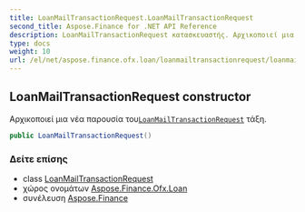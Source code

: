 ```yaml
---
title: LoanMailTransactionRequest.LoanMailTransactionRequest
second_title: Aspose.Finance for .NET API Reference
description: LoanMailTransactionRequest κατασκευαστής. Αρχικοποιεί μια νέα παρουσία τουLoanMailTransactionRequest τάξη.
type: docs
weight: 10
url: /el/net/aspose.finance.ofx.loan/loanmailtransactionrequest/loanmailtransactionrequest/
---
```

## LoanMailTransactionRequest constructor

Αρχικοποιεί μια νέα παρουσία του[`LoanMailTransactionRequest`](../) τάξη.

```csharp
public LoanMailTransactionRequest()
```

### Δείτε επίσης

* class [LoanMailTransactionRequest](../)
* χώρος ονομάτων [Aspose.Finance.Ofx.Loan](../../loanmailtransactionrequest/)
* συνέλευση [Aspose.Finance](../../../)


